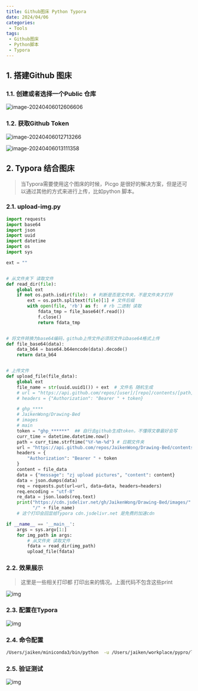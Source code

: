 ```yaml
---
title: Github图床 Python Typora
date: 2024/04/06
categories:
 - Tools
tags:
 - Github图床
 - Python脚本
 - Typora
---
```


## 1. 搭建Github 图床

### 1.1. 创建或者选择一个Public 仓库

![image-20240406012606606](https://cdn.jsdelivr.net/gh/JaikenWong/Drawing-Bed/images/2024-04-06/95e86f62-f371-11ee-93c8-02d634b58295.png)

### 1.2. 获取Github Token

![image-20240406012713266](https://cdn.jsdelivr.net/gh/JaikenWong/Drawing-Bed/images/2024-04-06/bda4721c-f371-11ee-97fb-02d634b58295.png)

![image-20240406013111358](https://cdn.jsdelivr.net/gh/JaikenWong/Drawing-Bed/images/2024-04-06/4b8e512e-f372-11ee-a37b-02d634b58295.png)

## 2. Typora 结合图床

> 当Typora需要使用这个图床的时候，Picgo 是很好的解决方案，但是还可以通过其他的方式来进行上传，比如python 脚本。

### 2.1. upload-img.py

```python
import requests
import base64
import json
import uuid
import datetime
import os
import sys

ext = ""


# 从文件夹下 读取文件
def read_dir(file):
    global ext
    if not os.path.isdir(file):  # 判断是否是文件夹，不是文件夹才打开
        ext = os.path.splitext(file)[1] # 文件后缀
        with open(file, 'rb') as f:  # rb 二进制 读取
            fdata_tmp = file_base64(f.read())
            f.close()
            return fdata_tmp


# 将文件转换为base64编码，github上传文件必须将文件以base64格式上传
def file_base64(data):
    data_b64 = base64.b64encode(data).decode()
    return data_b64


# 上传文件
def upload_file(file_data):
    global ext
    file_name = str(uuid.uuid1()) + ext  # 文件名 随机生成
    # url = "https://api.github.com/repos/[user]/[repo]/contents/[path]/"+file_name  # 用户名、库名、路径
    # headers = {"Authorization": "Bearer " + token}

    # ghp_****
    # JaikenWong/Drawing-Bed
    # images
    # main
    token = "ghp_******"  ## 自行去github生成token，不懂得文章最好会写
    curr_time = datetime.datetime.now()
    path = curr_time.strftime("%Y-%m-%d") # 日期文件夹
    url = "https://api.github.com/repos/JaikenWong/Drawing-Bed/contents/images/" + path + "/" + file_name  # 用户名、库名、路径
    headers = {
        "Authorization": "Bearer " + token
    }
    content = file_data
    data = {"message": "zj upload pictures", "content": content}
    data = json.dumps(data)
    req = requests.put(url=url, data=data, headers=headers)
    req.encoding = "utf-8"
    re_data = json.loads(req.text)
    print("https://cdn.jsdelivr.net/gh/JaikenWong/Drawing-Bed/images/" + path +
          "/" + file_name)
    # 这个打印会回显给Typora cdn.jsdelivr.net 是免费的加速cdn

if __name__ == '__main__':
    args = sys.argv[1:]
    for img_path in args:
        # 从文件夹 读取文件
        fdata = read_dir(img_path)
        upload_file(fdata)
```

### 2.2. 效果展示

> 这里是一些相关打印都 打印出来的情况。上面代码不包含这些print

![img](https://cdn.jsdelivr.net/gh/JaikenWong/Drawing-Bed/images/2024-04-06/2cdc6118-f371-11ee-bf03-02d634b58295.png)

### 2.3. 配置在Typora

![img](https://cdn.jsdelivr.net/gh/JaikenWong/Drawing-Bed/images/2024-04-06/2cec70c6-f371-11ee-9247-02d634b58295.png)

### 2.4. 命令配置

```bash
/Users/jaiken/miniconda3/bin/python  -u /Users/jaiken/workplace/pypro/learning/upload-img.py
```

### 2.5. 验证测试

![img](https://cdn.jsdelivr.net/gh/JaikenWong/Drawing-Bed/images/2024-04-06/2d0a70c6-f371-11ee-90a5-02d634b58295.png)